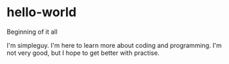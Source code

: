 # hello-world
Beginning of it all

I'm simpleguy. I'm here to learn more about coding and programming. I'm not very good, but I hope to get better with practise.
